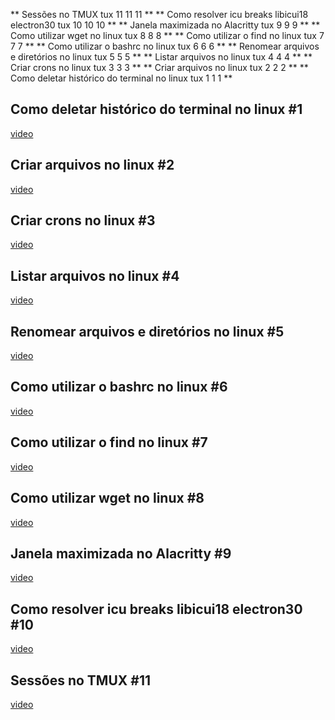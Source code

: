 **
Sessões no TMUX tux 11
11
11
**
**
Como resolver icu breaks libicui18 electron30 tux 10
10
10
**
**
Janela maximizada no Alacritty tux 9
9
9
**
**
Como utilizar wget no linux tux 8
8
8
**
**
Como utilizar o find no linux tux 7
7
7
**
**
Como utilizar o bashrc no linux tux 6
6
6
**
**
Renomear arquivos e diretórios no linux tux 5
5
5
**
**
Listar arquivos no linux tux 4
4
4
**
**
Criar crons no linux tux 3
3
3
**
**
Criar arquivos no linux tux 2
2
2
**
**
Como deletar histórico do terminal no linux tux 1
1
1
**
## Como deletar histórico do terminal no linux #1
[video](https://youtu.be/L-XhNE26hn4)
## Criar arquivos no linux #2
[video](https://youtu.be/wTTsmydDi74)
## Criar crons no linux #3
[video](https://youtu.be/iW9AJ_69aOo)
## Listar arquivos no linux #4
[video](https://youtu.be/rhn7XAVB0vY)
## Renomear arquivos e diretórios no linux #5
[video](https://youtu.be/lqGXlcsrI7Q)
## Como utilizar o bashrc no linux #6
[video](https://youtu.be/hue3P30oYWo)
## Como utilizar o find no linux #7
[video](https://youtu.be/-oRdOdHpG34)
## Como utilizar wget no linux #8
[video](https://youtu.be/vAwDOTIJVNc)
## Janela maximizada no Alacritty #9
[video](https://youtu.be/Sces_msOmEg)
## Como resolver icu breaks libicui18 electron30 #10
[video](https://youtu.be/VRG71B9ST68)
## Sessões no TMUX #11
[video](https://youtu.be/vSjdphe7iK0)
